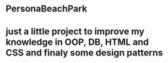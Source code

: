 # PersonaBeachPark
<h1>just a little project to improve my knowledge in OOP, DB, HTML and CSS and finaly some design patterns<h1>

